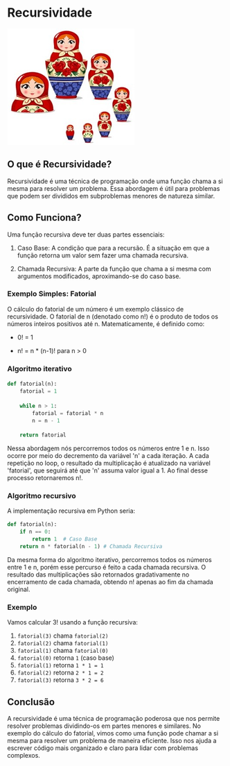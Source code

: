 

# Recursividade

![boneca russa](assets/boneca.jpeg)

## O que é Recursividade?

  

Recursividade é uma técnica de programação onde uma função chama a si mesma para resolver um problema. Essa abordagem é útil para problemas que podem ser divididos em subproblemas menores de natureza similar.

  

## Como Funciona?

  

Uma função recursiva deve ter duas partes essenciais:

1.  Caso Base: A condição que para a recursão. É a situação em que a função retorna um valor sem fazer uma chamada recursiva.

2.  Chamada Recursiva: A parte da função que chama a si mesma com argumentos modificados, aproximando-se do caso base.

  

### Exemplo Simples: Fatorial

  

O cálculo do fatorial de um número é um exemplo clássico de recursividade. O fatorial de n (denotado como n!) é o produto de todos os números inteiros positivos até n. Matematicamente, é definido como:

  

-  0! = 1

-  n! = n * (n-1)! para n > 0

### Algoritmo iterativo
````python
def fatorial(n):
    fatorial = 1

    while n > 1:
        fatorial = fatorial * n
        n = n - 1
				
    return fatorial
````

Nessa abordagem nós percorremos todos os números entre 1 e n. Isso ocorre por meio do decremento da variável 'n' a cada iteração. A cada repetição no loop, o resultado da multiplicação é atualizado na variável 'fatorial', que seguirá até que 'n' assuma valor igual a 1. Ao final desse processo retornaremos n!.

### Algoritmo recursivo
A implementação recursiva em Python seria:

  

````python
def fatorial(n):
	if n == 0:
		return 1  # Caso Base
    return n * fatorial(n - 1) # Chamada Recursiva
````
Da mesma forma do algoritmo iterativo, percorremos todos os números entre 1 e n, porém esse percurso é feito a cada chamada recursiva. O resultado das multiplicações são retornados gradativamente no encerramento de cada chamada, obtendo n! apenas ao fim da chamada original.

### Exemplo

Vamos calcular 3! usando a função recursiva:

1.  `fatorial(3)` chama `fatorial(2)`
2.  `fatorial(2)` chama `fatorial(1)`
3.  `fatorial(1)` chama `fatorial(0)`
4.  `fatorial(0)` retorna `1` (caso base)
5.  `fatorial(1)` retorna `1 * 1 = 1`
6.  `fatorial(2)` retorna `2 * 1 = 2`
7.  `fatorial(3)` retorna `3 * 2 = 6`

## Conclusão
A recursividade é uma técnica de programação poderosa que nos permite resolver problemas dividindo-os em partes menores e similares. No exemplo do cálculo do fatorial, vimos como uma função pode chamar a si mesma para resolver um problema de maneira eficiente. Isso nos ajuda a escrever código mais organizado e claro para lidar com problemas complexos.